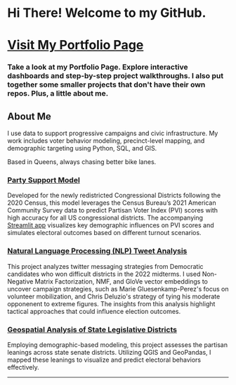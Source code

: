 # Hi There! Welcome to my GitHub.

# [Visit My Portfolio Page](https://samforwill.github.io)
### Take a look at my Portfolio Page. Explore interactive dashboards and step-by-step project walkthroughs. I also put together some smaller projects that don't have their own repos. Plus, a little about me.


## About Me

I use data to support progressive campaigns and civic infrastructure. My work includes voter behavior modeling, precinct-level mapping, and demographic targeting using Python, SQL, and GIS. 

Based in Queens, always chasing better bike lanes.


### [Party Support Model](https://github.com/samforwill/District-Insights)
Developed for the newly redistricted Congressional Districts following the 2020 Census, this model leverages the Census Bureau’s 2021 American Community Survey data to predict Partisan Voter Index (PVI) scores with high accuracy for all US congressional districts. The accompanying [Streamlit app](https://2022midterms.streamlit.app) visualizes key demographic influences on PVI scores and simulates electoral outcomes based on different turnout scenarios.

### [Natural Language Processing (NLP) Tweet Analysis](https://github.com/samforwill/2024Strategies)
This project analyzes twitter messaging strategies from Democratic candidates who won difficult districts in the 2022 midterms. I used Non-Negative Matrix Factorization, NMF, and GloVe vector embeddings to uncover campaign strategies, such as Marie Gluesenkamp-Perez's focus on volunteer mobilization, and Chris Deluzio's strategy of tying his moderate opponenent to extreme figures. The insights from this analysis highlight tactical approaches that could influence election outcomes.

### [Geospatial Analysis of State Legislative Districts](https://github.com/samforwill/State-Legislative-Districts-PVI)
Employing demographic-based modeling, this project assesses the partisan leanings across state senate districts. Utilizing QGIS and GeoPandas, I mapped these leanings to visualize and predict electoral behaviors effectively.

---

